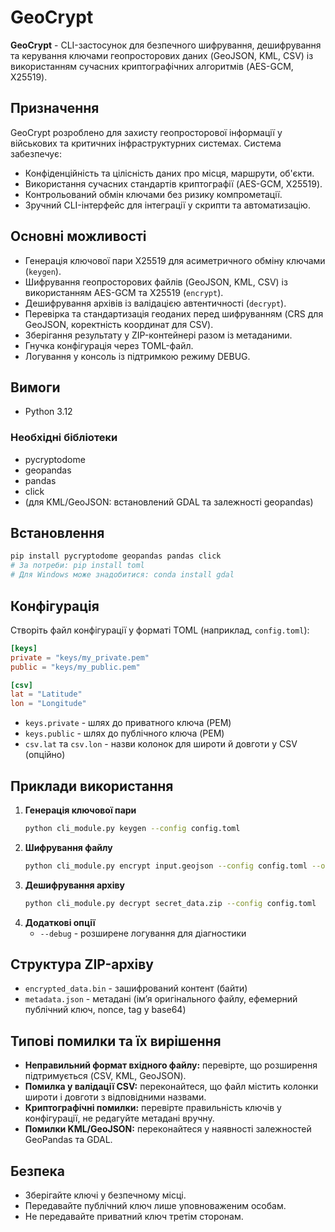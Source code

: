 # GeoCrypt

**GeoCrypt** - CLI-застосунок для безпечного шифрування, дешифрування та керування ключами геопросторових даних (GeoJSON, KML, CSV) із використанням сучасних криптографічних алгоритмів (AES-GCM, X25519).

## Призначення

GeoCrypt розроблено для захисту геопросторової інформації у військових та критичних інфраструктурних системах. Система забезпечує:

- Конфіденційність та цілісність даних про місця, маршрути, об'єкти.
- Використання сучасних стандартів криптографії (AES-GCM, X25519).
- Контрольований обмін ключами без ризику компрометації.
- Зручний CLI-інтерфейс для інтеграції у скрипти та автоматизацію.

## Основні можливості

- Генерація ключової пари X25519 для асиметричного обміну ключами (`keygen`).
- Шифрування геопросторових файлів (GeoJSON, KML, CSV) із використанням AES-GCM та X25519 (`encrypt`).
- Дешифрування архівів із валідацією автентичності (`decrypt`).
- Перевірка та стандартизація геоданих перед шифруванням (CRS для GeoJSON, коректність координат для CSV).
- Зберігання результату у ZIP-контейнері разом із метаданими.
- Гнучка конфігурація через TOML-файл.
- Логування у консоль із підтримкою режиму DEBUG.

## Вимоги

- Python 3.12

### Необхідні бібліотеки

- pycryptodome
- geopandas
- pandas
- click
- (для KML/GeoJSON: встановлений GDAL та залежності geopandas)

## Встановлення

```bash
pip install pycryptodome geopandas pandas click
# За потреби: pip install toml
# Для Windows може знадобитися: conda install gdal
```

## Конфігурація

Створіть файл конфігурації у форматі TOML (наприклад, `config.toml`):

```toml
[keys]
private = "keys/my_private.pem"
public = "keys/my_public.pem"

[csv]
lat = "Latitude"
lon = "Longitude"
```

- `keys.private` - шлях до приватного ключа (PEM)
- `keys.public` - шлях до публічного ключа (PEM)
- `csv.lat` та `csv.lon` - назви колонок для широти й довготи у CSV (опційно)

## Приклади використання

1. **Генерація ключової пари**
    ```bash
    python cli_module.py keygen --config config.toml
    ```
2. **Шифрування файлу**
    ```bash
    python cli_module.py encrypt input.geojson --config config.toml --output secret_data.zip
    ```
3. **Дешифрування архіву**
    ```bash
    python cli_module.py decrypt secret_data.zip --config config.toml
    ```
4. **Додаткові опції**
    - `--debug` - розширене логування для діагностики

## Структура ZIP-архіву

- `encrypted_data.bin` - зашифрований контент (байти)
- `metadata.json` - метадані (ім’я оригінального файлу, ефемерний публічний ключ, nonce, tag у base64)

## Типові помилки та їх вирішення

- **Неправильний формат вхідного файлу:** перевірте, що розширення підтримується (CSV, KML, GeoJSON).
- **Помилка у валідації CSV:** переконайтеся, що файл містить колонки широти і довготи з відповідними назвами.
- **Криптографічні помилки:** перевірте правильність ключів у конфігурації, не редагуйте метадані вручну.
- **Помилки KML/GeoJSON:** переконайтеся у наявності залежностей GeoPandas та GDAL.

## Безпека

- Зберігайте ключі у безпечному місці.
- Передавайте публічний ключ лише уповноваженим особам.
- Не передавайте приватний ключ третім сторонам.

